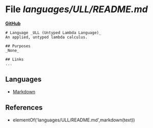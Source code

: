 # File _languages/ULL/README.md_
**[GitHub](https://github.com/softlang/yas/blob/master/languages/ULL/README.md)**
```
# Language _ULL (Untyped Lambda Language)_
An applied, untyped lambda calculus.

## Purposes
_None_

## Links
...
```

## Languages
* [Markdown](../languages/Markdown.md)

## References
* elementOf('languages/ULL/README.md',markdown(text))

